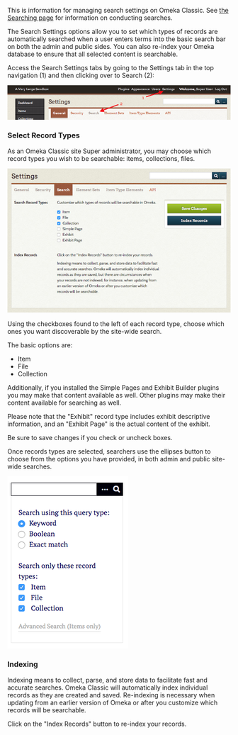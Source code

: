 This is information for managing search settings on Omeka Classic. See [the Searching page](../../GettingStarted/Searching) for information on conducting searches.

The Search Settings options allow you to set which types of records are automatically searched when a user enters terms into the basic search bar on both the admin and public sides. You can also re-index your Omeka database to ensure that all selected content is searchable.

Access the Search Settings tabs by going to the Settings tab in the top navigation (1) and then clicking over to Search (2):

![Arrows labelled as above point to the tabs](../../doc_files/searchsettingsloc.png)

### Select Record Types

As an Omeka Classic site Super administrator, you may choose which record types you wish to be searchable: items, collections, files. 

![Search settings page, with Item, File, and Collection checkboxes active](../../doc_files/searchsettings.png)

Using the checkboxes found to the left of each record type, choose which ones you want discoverable by the site-wide search. 

The basic options are: 

- Item
- File
- Collection

Additionally, if you installed the Simple Pages and Exhibit Builder plugins you may make that content available as well. Other plugins may make their content available for searching as well.

Please note that the "Exhibit" record type includes exhibit descriptive information, and an "Exhibit Page" is the actual content of the exhibit.

Be sure to save changes if you check or uncheck boxes. 

Once records types are selected, searchers use the ellipses button to choose from the options you have provided, in both admin and public site-wide searches.

![Expanded search options](../../doc_files/searchExpanded.png)

### Indexing 

Indexing means to collect, parse, and store data to facilitate fast and accurate searches. Omeka Classic will automatically index individual records as they are created and saved. Re-indexing is necessary when updating from an earlier version of Omeka or after you customize which records will be searchable.

Click on the "Index Records" button to re-index your records.

